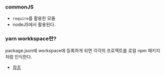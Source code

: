 ### commonJS

- `require`를 활용한 모듈
- nodeJS에서 활용된다.

### yarn workkspace란?

package.json에 workspace에 등록하게 되면 각각의 프로젝트를 로컬 npm 패키지처럼 인식한다.

- [참조](https://musma.github.io/2019/04/02/yarn-workspaces.html)
